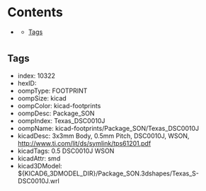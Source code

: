 



Contents
========

* [](#)
	* [Tags](#tags)

# 

## Tags

- index: 10322
- hexID: 
- oompType: FOOTPRINT
- oompSize: kicad
- oompColor: kicad-footprints
- oompDesc: Package_SON
- oompIndex: Texas_DSC0010J
- oompName: kicad-footprints/Package_SON/Texas_DSC0010J
- kicadDesc: 3x3mm Body, 0.5mm Pitch, DSC0010J, WSON, http://www.ti.com/lit/ds/symlink/tps61201.pdf
- kicadTags: 0.5 DSC0010J WSON
- kicadAttr: smd
- kicad3DModel: ${KICAD6_3DMODEL_DIR}/Package_SON.3dshapes/Texas_S-DSC0010J.wrl
